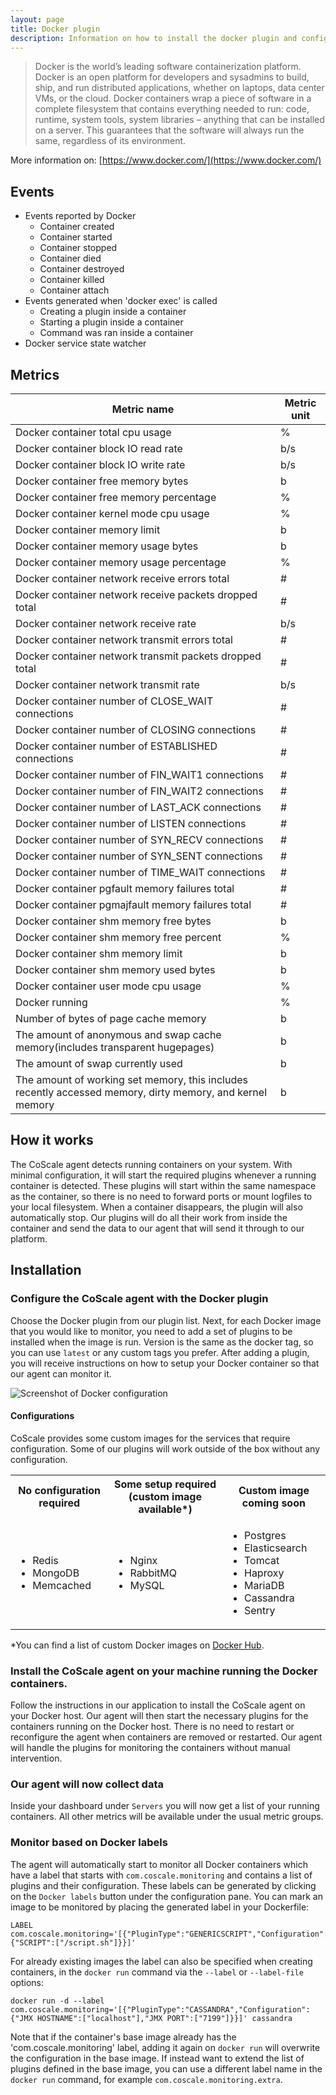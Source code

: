 ```yaml
---
layout: page
title: Docker plugin
description: Information on how to install the docker plugin and configure your container monitoring
---
```


> Docker is the world’s leading software containerization platform. Docker is an open platform for developers and sysadmins to build, ship, and run distributed applications, whether on laptops, data center VMs, or the cloud. Docker containers wrap a piece of software in a complete filesystem that contains everything needed to run: code, runtime, system tools, system libraries – anything that can be installed on a server. This guarantees that the software will always run the same, regardless of its environment.

More information on: [https://www.docker.com/](https://www.docker.com/)

## Events

* Events reported by Docker
    * Container created
    * Container started
    * Container stopped
    * Container died
    * Container destroyed
    * Container killed
    * Container attach
* Events generated when 'docker exec' is called
    * Creating a plugin inside a container
    * Starting a plugin inside a container
    * Command was ran inside a container
* Docker service state watcher

## Metrics

| Metric name                                                                                               | Metric unit |
|-----------------------------------------------------------------------------------------------------------|-------------|
| Docker container total cpu usage                                                                          | %           |
| Docker container block IO read rate                                                                       | b/s         |
| Docker container block IO write rate                                                                      | b/s         |
| Docker container free memory bytes                                                                        | b           |
| Docker container free memory percentage                                                                   | %           |
| Docker container kernel mode cpu usage                                                                    | %           |
| Docker container memory limit                                                                             | b           |
| Docker container memory usage bytes                                                                       | b           |
| Docker container memory usage percentage                                                                  | %           |
| Docker container network receive errors total                                                             | #           |
| Docker container network receive packets dropped total                                                    | #           |
| Docker container network receive rate                                                                     | b/s         |
| Docker container network transmit errors total                                                            | #           |
| Docker container network transmit packets dropped total                                                   | #           |
| Docker container network transmit rate                                                                    | b/s         |
| Docker container number of CLOSE_WAIT connections                                                         | #           |
| Docker container number of CLOSING connections                                                            | #           |
| Docker container number of ESTABLISHED connections                                                        | #           |
| Docker container number of FIN_WAIT1 connections                                                          | #           |
| Docker container number of FIN_WAIT2 connections                                                          | #           |
| Docker container number of LAST_ACK connections                                                           | #           |
| Docker container number of LISTEN connections                                                             | #           |
| Docker container number of SYN_RECV connections                                                           | #           |
| Docker container number of SYN_SENT connections                                                           | #           |
| Docker container number of TIME_WAIT connections                                                          | #           |
| Docker container pgfault memory failures total                                                            | #           |
| Docker container pgmajfault memory failures total                                                         | #           |
| Docker container shm memory free bytes                                                                    | b           |
| Docker container shm memory free percent                                                                  | %           |
| Docker container shm memory limit                                                                         | b           |
| Docker container shm memory used bytes                                                                    | b           |
| Docker container user mode cpu usage                                                                      | %           |
| Docker running                                                                                            | %           |
| Number of bytes of page cache memory                                                                      | b           |
| The amount of anonymous and swap cache memory(includes transparent hugepages)                             | b           |
| The amount of swap currently used                                                                         | b           |
| The amount of working set memory, this includes recently accessed memory, dirty memory, and kernel memory | b           |


## How it works
The CoScale agent detects running containers on your system. With minimal configuration, it will start the required plugins whenever a running container is detected. These plugins will start within the same namespace as the container, so there is no need to forward ports or mount logfiles to your local filesystem. When a container disappears, the plugin will also automatically stop. Our plugins will do all their work from inside the container and send the data to our agent that will send it through to our platform.

## Installation

### Configure the CoScale agent with the Docker plugin

Choose the Docker plugin from our plugin list. Next, for each Docker image that you would like to monitor, you need to add a set of plugins to be installed when the image is run. Version is the same as the docker tag, so you can use `latest` or any custom tags you prefer. After adding a plugin, you will receive instructions on how to setup your Docker container so that our agent can monitor it.

<img src="{{ site.baseurl}}/gfx/agent/plugins/docker/configuration.png" alt="Screenshot of Docker configuration" class="img-responsive" />

#### Configurations

CoScale provides some custom images for the services that require configuration. Some of our plugins will work outside of the box without any configuration.

<table>
    <tr>
        <th>No configuration required</th>
        <th>Some setup required (custom image available*)</th>
        <th>Custom image coming soon</th>
    </tr>
    <tr>
        <td>
            <ul>
                <li>Redis</li>
                <li>MongoDB</li>
                <li>Memcached</li>
            </ul>
        </td>
        <td>
            <ul>
                <li>Nginx</li>
                <li>RabbitMQ</li>
                <li>MySQL</li>
            </ul>
        </td>
        <td>
            <ul>
                <li>Postgres</li>
                <li>Elasticsearch</li>
                <li>Tomcat</li>
                <li>Haproxy</li>
                <li>MariaDB</li>
                <li>Cassandra</li>
                <li>Sentry</li>
            </ul>
        </td>
    </tr>
</table>

*You can find a list of custom Docker images on [Docker Hub](https://hub.docker.com/u/coscale/).


### Install the CoScale agent on your machine running the Docker containers.

Follow the instructions in our application to install the CoScale agent on your Docker host. Our agent will then start the necessary plugins for the containers running on the Docker host. There is no need to restart or reconfigure the agent when containers are removed or restarted. Our agent will handle the plugins for monitoring the containers without manual intervention.

### Our agent will now collect data

Inside your dashboard under `Servers` you will now get a list of your running containers. All other metrics will be available under the usual metric groups.

### Monitor based on Docker labels

The agent will automatically start to monitor all Docker containers which have a label that starts with `com.coscale.monitoring` and contains a list of plugins and their configuration. These labels can be generated by clicking on the `Docker labels` button under the configuration pane. You can mark an image to be monitored by placing the generated label in your Dockerfile:

```
LABEL com.coscale.monitoring='[{"PluginType":"GENERICSCRIPT","Configuration":{"SCRIPT":["/script.sh"]}}]'
```

For already existing images the label can also be specified when creating containers, in the `docker run` command via the `--label` or `--label-file` options:

```
docker run -d --label com.coscale.monitoring='[{"PluginType":"CASSANDRA","Configuration":{"JMX HOSTNAME":["localhost"],"JMX PORT":["7199"]}}]' cassandra
```

Note that if the container's base image already has the 'com.coscale.monitoring' label, adding it again on `docker run` will overwrite the configuration in the base image. If instead want to extend the list of plugins defined in the base image, you can use a different label name in the `docker run` command, for example `com.coscale.monitoring.extra`.
